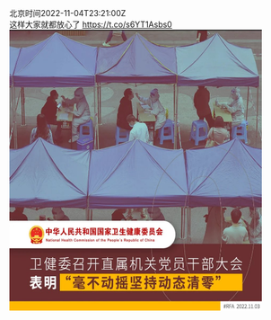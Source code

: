 北京时间2022-11-04T23:21:00Z<br>这样大家就都放心了 https://t.co/s6YT1Asbs0<br><img src='/temp/image/2022/o-Month-11/1588551894825201665_0.jpg' width='450' height='500'><br><br>